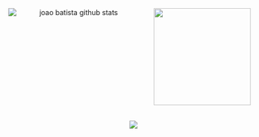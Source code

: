 <div align="center" style="display: flex; justify-content: center; gap: 10px; flex-wrap: wrap;">
  <img style="flex: 1 1 49%; height: auto; max-height: 190px;" src="https://github-readme-stats.vercel.app/api?username=ojoaobit&show_icons=true&count_private=true&border_color=242424&title_color=FF79C6&icon_color=07E9A5&text_color=c9d1d9&bg_color=0D1117" alt="joao batista github stats" /> 
  <img style="flex: 1 1 41%; height:195px; max-height: 195px;" src="https://github-readme-stats.vercel.app/api/top-langs/?username=ojoaobit&layout=compact&border_color=242424&title_color=FF79C6&text_color=ffffff&bg_color=0D1117"/>
</div>
<p align="center">
  <br>
  <img src="https://github-profile-trophy.vercel.app/?username=ojoaobit&theme=dracula&row=1&no-bg=true&column=4&margin-w=15&margin-h=15" />
</p>
